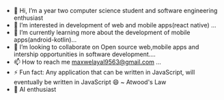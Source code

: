 - 👋 Hi, I’m a year two computer science student and software engineering enthusiast
- 👀 I’m interested in development of web and mobile apps(react native) ...
- 🌱 I’m currently learning more about the development of mobile apps(android-kotlin)...
- 💞️ I’m looking to collaborate on Open source web,mobile apps  and intership opportunities in software development....
- 📫 How to reach me maxwelayal9563@gmail.com ...
- ⚡ Fun fact: Any application that can be written in JavaScript, will eventually be written in JavaScript 😄 ~ Atwood's Law 
- 🚀 AI enthusiast

<!---
ayalasher/ayalasher is a ✨ special ✨ repository because its `README.md` (this file) appears on your GitHub profile.
You can click the Preview link to take a look at your changes.
--->
